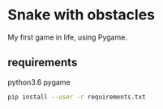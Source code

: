 # Snake with obstacles


My first game in life, using Pygame.


## requirements


python3.6
pygame


```Bash
pip install --user -r requirements.txt
```
